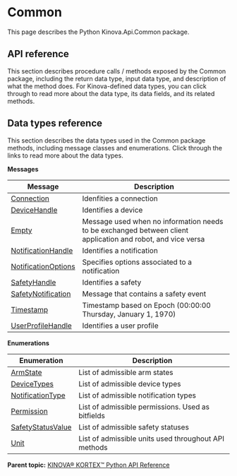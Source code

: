# Common

This page describes the Python Kinova.Api.Common package.

## API reference

This section describes procedure calls / methods exposed by the Common package, including the return data type, input data type, and description of what the method does. For Kinova-defined data types, you can click through to read more about the data type, its data fields, and its related methods.

## Data types reference

This section describes the data types used in the Common package methods, including message classes and enumerations. Click through the links to read more about the data types.

 **Messages** 

|Message|Description|
|-------|-----------|
|[Connection](msg_Common_Connection.md#)|Idenfities a connection|
|[DeviceHandle](msg_Common_DeviceHandle.md#)|Identifies a device|
|[Empty](msg_Common_Empty.md#)|Message used when no information needs to be exchanged between client application and robot, and vice versa|
|[NotificationHandle](msg_Common_NotificationHandle.md#)|Identifies a notification|
|[NotificationOptions](msg_Common_NotificationOptions.md#)|Specifies options associated to a notification|
|[SafetyHandle](msg_Common_SafetyHandle.md#)|Identifies a safety|
|[SafetyNotification](msg_Common_SafetyNotification.md#)|Message that contains a safety event|
|[Timestamp](msg_Common_Timestamp.md#)|Timestamp based on Epoch \(00:00:00 Thursday, January 1, 1970\)|
|[UserProfileHandle](msg_Common_UserProfileHandle.md#)|Identifies a user profile|

 **Enumerations** 

|Enumeration|Description|
|-----------|-----------|
|[ArmState](enm_Common_ArmState.md#)|List of admissible arm states|
|[DeviceTypes](enm_Common_DeviceTypes.md#)|List of admissible device types|
|[NotificationType](enm_Common_NotificationType.md#)|List of admissible notification types|
|[Permission](enm_Common_Permission.md#)|List of admissible permissions. Used as bitfields|
|[SafetyStatusValue](enm_Common_SafetyStatusValue.md#)|List of admissible safety statuses|
|[Unit](enm_Common_Unit.md#)|List of admissible units used throughout API methods|

**Parent topic:** [KINOVA® KORTEX™ Python API Reference](../index.md#)

